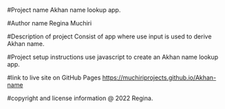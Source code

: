 #Project name
Akhan name lookup app.

#Author name
Regina Muchiri

#Description of project
Consist of app where use input is used to derive Akhan name.

#Project setup instructions
use javascript to create an Akhan name lookup app.

#link to live site on GitHub Pages
https://muchiriprojects.github.io/Akhan-name

#copyright and license information
@ 2022 Regina.
